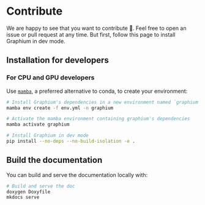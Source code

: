 # Contribute

We are happy to see that you want to contribute 🤗.
Feel free to open an issue or pull request at any time. But first, follow this page to install Graphium in dev mode.

## Installation for developers

### For CPU and GPU developers

Use [`mamba`](https://github.com/mamba-org/mamba), a preferred alternative to conda, to create your environment:

```bash
# Install Graphium's dependencies in a new environment named `graphium`
mamba env create -f env.yml -n graphium

# Activate the mamba environment containing graphium's dependencies
mamba activate graphium

# Install Graphium in dev mode
pip install --no-deps --no-build-isolation -e .
```

## Build the documentation

You can build and serve the documentation locally with:

```bash
# Build and serve the doc
doxygen Doxyfile
mkdocs serve
```
